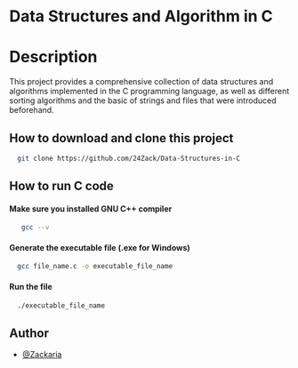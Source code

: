 
# Data Structures and Algorithm in C

# Description

This project provides a comprehensive collection of data structures and algorithms implemented in the C programming language, as well as different sorting algorithms and the basic of strings and files that were introduced beforehand.

## How to download and clone this project
```bash
  git clone https://github.com/24Zack/Data-Structures-in-C

```

## How to run C code

#### Make sure you installed GNU C++ compiler

```bash
   gcc --v
```
#### Generate the executable file (.exe for Windows)

```bash
  gcc file_name.c -o executable_file_name
```

#### Run the file

```bash
  ./executable_file_name
```


## Author

- [@Zackaria](https://github.com/24Zack)
